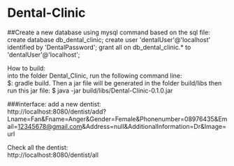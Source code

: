# Dental-Clinic

##Create a new database using mysql command based on the sql file:   
create database db_dental_clinic;
create user 'dentalUser'@'localhost' identified by 'DentalPassword';
grant all on db_dental_clinic.* to 'dentalUser'@'localhost';


How to build:       
into the folder Dental_Clinic, run the following command line:     
$: gradle build.
Then a jar file will be generated in the folder build/libs
then run this jar file:
$ java -jar build/libs/Dental-Clinic-0.1.0.jar

###interface:
add a new dentist:       
http://localhost:8080/dentist/add?Lname=Fan&Fname=Anger&Gender=Female&Phonenumber=08976435&Email=12345678@gmail.com&Address=null&AdditionalInformation=Dr&Image=url


Check all the dentist:       
http://localhost:8080/dentist/all 
